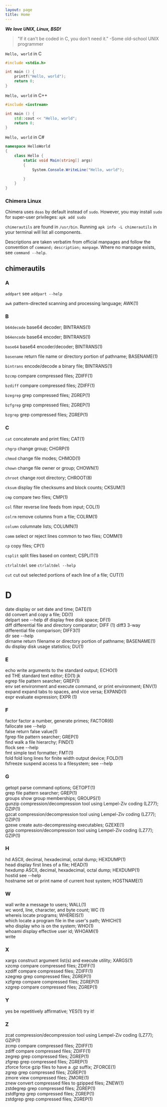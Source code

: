 ```yaml
---
layout: page
title: Home
---
```


**_We love UNIX, Linux, BSD!_**

> "If it can't be coded in C, you don't need it."
> -Some old-school UNIX programmer

`Hello, world` in C
```c
#include <stdio.h>

int main () {
    printf("Hello, world");
    return 0;
}
```

`Hello, world` in C++
```c++
#include <iostream>

int main () {
    std::cout << "Hello, world";
    return 0;
}
```

`Hello, world` in C#
```c#
namespace HelloWorld
{
    class Hello {
        static void Main(string[] args)
        {
            System.Console.WriteLine("Hello, world");

        }
    }
}
```
### Chimera Linux

Chimera uses `doas` by default instead of `sudo`. However, you may install `sudo` for super-user privileges: `apk add sudo`

`chimerautils` are found in `/usr/bin`. Running `apk info -L chimerautils` in your terminal will list all components.

Descriptions are taken verbatim from official manpages and follow the convention of `command;` `description;` `manpage`. Where no manpage exists, see `command --help`.

## chimerautils

### A
`addpart`
see `addpart --help`

`awk`
pattern-directed scanning and processing language; AWK(1)

### B
`b64decode`
base64 decoder; BINTRANS(1)

`b64encode`
base64 encoder; BINTRANS(1)

`base64`
base64 encoder/decoder; BINTRANS(1)

`basename`
return file name or directory portion of pathname; BASENAME(1)

`bintrans`
encode/decode a binary file; BINTRANS(1)

`bzcmp`
compare compressed files; ZDIFF(1)

`bzdiff`
compare compressed files; ZDIFF(1)

`bzegrep`
grep compressed files; ZGREP(1)

`bzfgrep`
grep compressed files; ZGREP(1)

`bzgrep`
grep compressed files; ZGREP(1)

### C
`cat`
concatenate and print files; CAT(1)

`chgrp`
change group; CHGRP(1)

`chmod`
change file modes; CHMOD(1)

`chown`
change file owner or group; CHOWN(1)

`chroot`
change root directory; CHROOT(8)

`cksum`
display file checksums and block counts; CKSUM(1)

`cmp`
compare two files; CMP(1)

`col`
filter reverse line feeds from input; COL(1)

`colrm`
remove columns from a file; COLRM(1)

`column`
columnate lists; COLUMN(1)

`comm`
select or reject lines common to two files; COMM(1)

`cp`
copy files; CP(1)

`csplit`
split files based on context; CSPLIT(1)

`ctrlaltdel`
see `ctrlaltdel --help`

`cut`
cut out selected portions of each line of a file; CUT(1)

# D
date display or set date and time; DATE(1)  
dd convert and copy a file; DD(1)  
delpart see --help
df display free disk space; DF(1)  
diff differential file and directory comparator; DIFF (1)
diff3 3-way differential file comparison; DIFF3(1)  
dir see --help  
dirname return filename or directory portion of pathname; BASENAME(1)  
du display disk usage statistics; DU(1)  

### E
echo write arguments to the standard output; ECHO(1)  
ed THE standard text editor; ED(1) jk  
egrep file pattern searcher; GREP(1)  
env set environment and execute command, or print environment; ENV(1)  
expand expand tabs to spaces, and vice versa; EXPAND(1)  
expr evaluate expression; EXPR (1)  

### F
factor factor a number, generate primes; FACTOR(6)  
fallocate see --help  
false return false value(1)  
fgrep file pattern searcher; GREP(1)  
find walk a file hierarchy; FIND(1)  
flock see --help  
fmt simple text formatter; FMT(1)  
fold fold long lines for finite width output device; FOLD(1)  
fsfreeze suspend access to a filesystem; see --help  

### G
getopt parse command options; GETOPT(1)  
grep file pattern searcher; GREP(1)  
groups show group memberships; GROUPS(1)  
gunzip compression/decompression tool using Lempel-Ziv coding (LZ77); GZIP(1)  
gzcat compression/decompression tool using Lempel-Ziv coding (LZ77); GZIP(1)  
gzexe create auto-decompressing executables; GZEXE(1)  
gzip compression/decompression tool using Lempel-Ziv coding (LZ77); GZIP(1)  

### H
hd ASCII, decimal, hexadecimal, octal dump; HEXDUMP(1)  
head display first lines of a file; HEAD(1)  
hexdump ASCII, decimal, hexadecimal, octal dump; HEXDUMP(1)  
hostid see --help  
hostname set or print name of current host system; HOSTNAME(1)



### W
wall write a message to users; WALL(1)  
wc word, line, character, and byte count; WC (1)  
whereis locate programs; WHEREIS(1)  
which locate a program file in the user's path; WHICH(1)  
who display who is on the system; WHO(1)  
whoami display effective user id; WHOAMI(1)  
write  

### X
xargs construct argument list(s) and execute utility; XARGS(1)  
xzcmp compare compressed files; ZDIFF(1)  
xzdiff compare compressed files; ZDIFF(1)  
xzegrep grep compressed files; ZGREP(1)  
xzfgrep compare compressed files; ZGREP(1)  
xzgrep compare compressed files; ZGREP(1)  

### Y
yes be repetitively affirmative; YES(1) try it!

### Z
zcat compression/decompression tool using Lempel-Ziv coding (LZ77); GZIP(1)  
zcmp compare compressed files; ZDIFF(1)  
zdiff compare compressed files; ZDIFF(1)  
zegrep grep compressed files; ZGREP(1)  
zfgrep grep compressed files; ZGREP(1)  
zforce force gzip files to have a .gz suffix; ZFORCE(1)  
zgrep grep compressed files; ZGREP(1)  
zmore view compressed files; ZMORE(1)  
znew convert compressed files to gzipped files; ZNEW(1)  
zstdegrep grep compressed files; ZGREP(1)  
zstdfgrep grep compressed files; ZGREP(1)  
zstdgrep grep compressed files; ZGREP(1)
